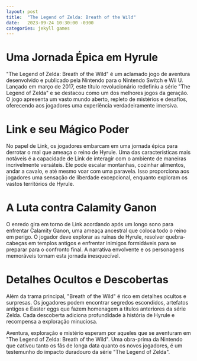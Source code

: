 ```yaml
---
layout: post
title:  "The Legend of Zelda: Breath of the Wild"
date:   2023-09-24 10:30:00 -0300
categories: jekyll games
---
```


# Uma Jornada Épica em Hyrule

"The Legend of Zelda: Breath of the Wild" é um aclamado jogo de aventura desenvolvido e publicado pela Nintendo para o Nintendo Switch e Wii U. Lançado em março de 2017, este título revolucionário redefiniu a série "The Legend of Zelda" e se destacou como um dos melhores jogos da geração. O jogo apresenta um vasto mundo aberto, repleto de mistérios e desafios, oferecendo aos jogadores uma experiência verdadeiramente imersiva.

# Link e seu Mágico Poder

No papel de Link, os jogadores embarcam em uma jornada épica para derrotar o mal que ameaça o reino de Hyrule. Uma das características mais notáveis é a capacidade de Link de interagir com o ambiente de maneiras incrivelmente versáteis. Ele pode escalar montanhas, cozinhar alimentos, andar a cavalo, e até mesmo voar com uma paravela. Isso proporciona aos jogadores uma sensação de liberdade excepcional, enquanto exploram os vastos territórios de Hyrule.

# A Luta contra Calamity Ganon

O enredo gira em torno de Link acordando após um longo sono para enfrentar Calamity Ganon, uma ameaça ancestral que coloca todo o reino em perigo. O jogador deve explorar as ruínas de Hyrule, resolver quebra-cabeças em templos antigos e enfrentar inimigos formidáveis para se preparar para o confronto final. A narrativa envolvente e os personagens memoráveis tornam esta jornada inesquecível.

# Detalhes Ocultos e Descobertas

Além da trama principal, "Breath of the Wild" é rico em detalhes ocultos e surpresas. Os jogadores podem encontrar segredos escondidos, artefatos antigos e Easter eggs que fazem homenagem a títulos anteriores da série Zelda. Cada descoberta adiciona profundidade à história de Hyrule e recompensa a exploração minuciosa.

Aventura, exploração e mistério esperam por aqueles que se aventuram em "The Legend of Zelda: Breath of the Wild". Uma obra-prima da Nintendo que cativou tanto os fãs de longa data quanto os novos jogadores, é um testemunho do impacto duradouro da série "The Legend of Zelda".

